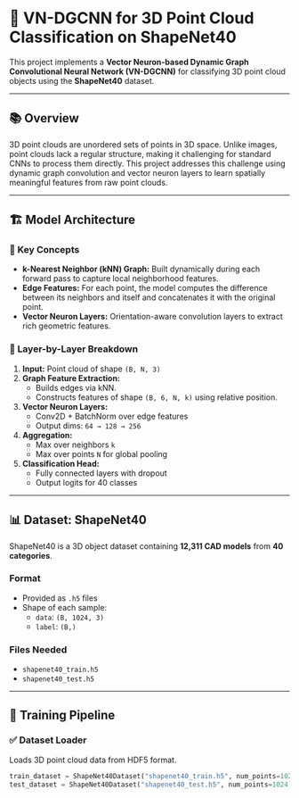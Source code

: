 # 🧠 VN-DGCNN for 3D Point Cloud Classification on ShapeNet40

This project implements a **Vector Neuron-based Dynamic Graph Convolutional Neural Network (VN-DGCNN)** for classifying 3D point cloud objects using the **ShapeNet40** dataset.

---

## 📚 Overview

3D point clouds are unordered sets of points in 3D space. Unlike images, point clouds lack a regular structure, making it challenging for standard CNNs to process them directly. This project addresses this challenge using dynamic graph convolution and vector neuron layers to learn spatially meaningful features from raw point clouds.

---

## 🏗️ Model Architecture

### 🔁 Key Concepts

- **k-Nearest Neighbor (kNN) Graph:** Built dynamically during each forward pass to capture local neighborhood features.
- **Edge Features:** For each point, the model computes the difference between its neighbors and itself and concatenates it with the original point.
- **Vector Neuron Layers:** Orientation-aware convolution layers to extract rich geometric features.

### 🧮 Layer-by-Layer Breakdown

1. **Input:** Point cloud of shape `(B, N, 3)`
2. **Graph Feature Extraction:**
   - Builds edges via kNN.
   - Constructs features of shape `(B, 6, N, k)` using relative position.
3. **Vector Neuron Layers:**
   - Conv2D + BatchNorm over edge features
   - Output dims: `64 → 128 → 256`
4. **Aggregation:**
   - Max over neighbors `k`
   - Max over points `N` for global pooling
5. **Classification Head:**
   - Fully connected layers with dropout
   - Output logits for 40 classes

---

## 📊 Dataset: ShapeNet40

ShapeNet40 is a 3D object dataset containing **12,311 CAD models** from **40 categories**.

### Format

- Provided as `.h5` files
- Shape of each sample:  
  - `data`: `(B, 1024, 3)`  
  - `label`: `(B,)`

### Files Needed

- `shapenet40_train.h5`
- `shapenet40_test.h5`

---

## 🚀 Training Pipeline

### ✅ Dataset Loader

Loads 3D point cloud data from HDF5 format.

```python
train_dataset = ShapeNet40Dataset("shapenet40_train.h5", num_points=1024)
test_dataset = ShapeNet40Dataset("shapenet40_test.h5", num_points=1024)
